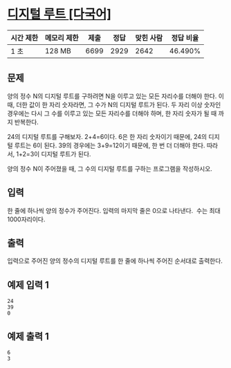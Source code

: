 # [디지털 루트 [다국어]](https://www.acmicpc.net/problem/6378)

| 시간 제한 | 메모리 제한 | 제출 | 정답 | 맞힌 사람 | 정답 비율 |
| --- | --- | --- | --- | --- | --- |
| 1 초 | 128 MB | 6699 | 2929 | 2642 | 46.490% |

## 문제

양의 정수 N의 디지털 루트를 구하려면 N을 이루고 있는 모든 자리수를 더해야 한다. 이때, 더한 값이 한 자리 숫자라면, 그 수가 N의 디지털 루트가 된다. 두 자리 이상 숫자인 경우에는 다시 그 수를 이루고 있는 모든 자리수를 더해야 하며, 한 자리 숫자가 될 때 까지 반복한다.

24의 디지털 루트를 구해보자. 2+4=6이다. 6은 한 자리 숫자이기 때문에, 24의 디지털 루트는 6이 된다. 39의 경우에는 3+9=12이기 때문에, 한 번 더 더해야 한다. 따라서, 1+2=3이 디지털 루트가 된다.

양의 정수 N이 주어졌을 때, 그 수의 디지털 루트를 구하는 프로그램을 작성하시오.

## 입력

한 줄에 하나씩 양의 정수가 주어진다. 입력의 마지막 줄은 0으로 나타낸다.  수는 최대 1000자리이다.

## 출력

입력으로 주어진 양의 정수의 디지털 루트를 한 줄에 하나씩 주어진 순서대로 출력한다.

## 예제 입력 1

```
24
39
0

```

## 예제 출력 1

```
6
3
```
